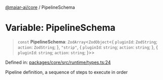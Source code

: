 [@maiar-ai/core](../index.md) / PipelineSchema

# Variable: PipelineSchema

> `const` **PipelineSchema**: `ZodArray`\<`ZodObject`\<\{ `pluginId`: `ZodString`; `action`: `ZodString`; \}, `"strip"`, \{ `pluginId`: `string`; `action`: `string`; \}, \{ `pluginId`: `string`; `action`: `string`; \}\>\>

Defined in: [packages/core/src/runtime/types.ts:24](https://github.com/UraniumCorporation/maiar-ai/blob/main/packages/core/src/runtime/types.ts#L24)

Pipeline definition, a sequence of steps to execute in order
